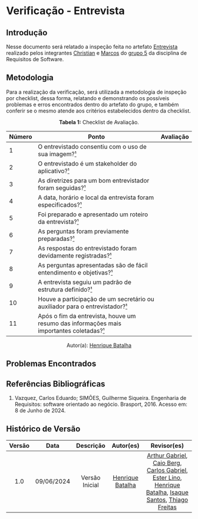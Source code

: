 # Verificação - Entrevista

## Introdução

Nesse documento será relatado a inspeção feita no artefato [Entrevista](https://requisitos-de-software.github.io/2024.1-Sinesp_Cidadao/elicitacao/tecnicas/Entrevista/) realizado pelos integrantes [Christian](https://github.com/crstyhs) e [Marcos](https://github.com/Bittarx) do [grupo 5](https://github.com/Requisitos-de-Software/2024.1-Sinesp_Cidadao) da disciplina de Requisitos de Software.

## Metodologia

Para a realização da verificação, será utilizada a metodologia de inspeção por checklist, dessa forma, relatando e demonstrando os possíveis problemas e erros encontrados dentro do artefato do grupo, e também conferir se o mesmo atende aos critérios estabelecidos dentro da checklist.

<font><p style="text-align: center">**Tabela 1:** Checklist de Avaliação.</p></font>

| Número | Ponto | Avaliação |
| ------------- | ------------- | ------------- |
| 1 | O entrevistado consentiu com o uso de sua imagem?[¹](#ref1) |  |
| 2 | O entrevistado é um stakeholder do aplicativo?[¹](#ref1) |  |
| 3 | As diretrizes para um bom entrevistador foram seguidas?[¹](#ref1) |
| 4 | A data, horário e local da entrevista foram especificados?[¹](#ref1) |    |
| 5 | Foi preparado e apresentado um roteiro da entrevista?[¹](#ref1) |  |
| 6 | As perguntas foram previamente preparadas?[¹](#ref1) |  |
| 7 | As respostas do entrevistado foram devidamente registradas?[¹](#ref1) |  |
| 8 | As perguntas apresentadas são de fácil entendimento e objetivas?[¹](#ref1) |  |
| 9 | A entrevista seguiu um padrão de estrutura definido?[¹](#ref1) |  |
| 10 | Houve a participação de um secretário ou auxiliador para o entrevistador?[¹](#ref1) |  |
| 11 | Após o fim da entrevista, houve um resumo das informações mais importantes coletadas?[¹](#ref1) |  |
<div align="center">Autor(a): <a href="https://github.com/HeBatalha">Henrique Batalha</a></div>

## Problemas Encontrados


## Referências Bibliográficas 

<a id="ref1"></a>

1. Vazquez, Carlos Eduardo; SIMÕES, Guilherme Siqueira. Engenharia de Requisitos: software orientado ao negócio. Brasport, 2016. Acesso em: 8 de Junho de 2024.

## Histórico de Versão

| Versão |    Data    |                      Descrição                      |      Autor(es)      | Revisor(es)  |
| :----: | :--------: | :-------------------------------------------------: | :-----------------: | :----------: |
|  1.0   | 09/06/2024 | Versão Inicial | [Henrique Batalha](https://github.com/HeBatalha) |  [Arthur Gabriel](ArthurGabrieel), [Caio Berg](https://github.com/Caio-bergbjj), [Carlos Gabriel](https://github.com/TheCarlosRamos), [Ester Lino](https://github.com/esteerlino), [Henrique Batalha](https://github.com/HeBatalha), [Isaque Santos](https://github.com/IsaqueSH), [Thiago Freitas](https://github.com/thiagorfreitas) |